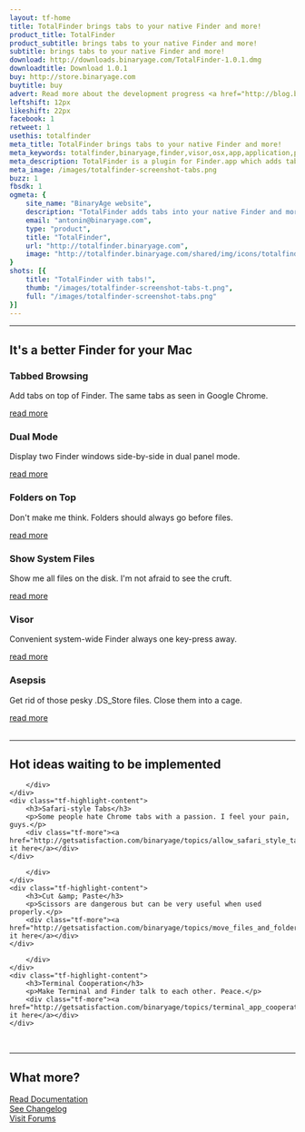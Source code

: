```yaml
---
layout: tf-home
title: TotalFinder brings tabs to your native Finder and more!
product_title: TotalFinder
product_subtitle: brings tabs to your native Finder and more!
subtitle: brings tabs to your native Finder and more!
download: http://downloads.binaryage.com/TotalFinder-1.0.1.dmg
downloadtitle: Download 1.0.1
buy: http://store.binaryage.com
buytitle: buy
advert: Read more about the development progress <a href="http://blog.binaryage.com">on the blog ...</a>
leftshift: 12px
likeshift: 22px
facebook: 1
retweet: 1
usethis: totalfinder
meta_title: TotalFinder brings tabs to your native Finder and more!
meta_keywords: totalfinder,binaryage,finder,visor,osx,app,application,productivity,mac,indie,software
meta_description: TotalFinder is a plugin for Finder.app which adds tabs like in Chrome browser, dual panels similar to TotalCommander and more tweaks.
meta_image: /images/totalfinder-screenshot-tabs.png
buzz: 1
fbsdk: 1
ogmeta: {
    site_name: "BinaryAge website",
    description: "TotalFinder adds tabs into your native Finder and more!",
    email: "antonin@binaryage.com",
    type: "product",
    title: "TotalFinder",
    url: "http://totalfinder.binaryage.com",
    image: "http://totalfinder.binaryage.com/shared/img/icons/totalfinder-256.png"
}
shots: [{
    title: "TotalFinder with tabs!",
    thumb: "/images/totalfinder-screenshot-tabs-t.png",
    full: "/images/totalfinder-screenshot-tabs.png"
}]
---
```

 
<div class="tf-main-content">
<hr>
<h2>It's a better Finder for your Mac</h2>

<div class="tf-highlights">
<div class="tf-highlight">
    <div class="tf-highlight-icon">
        <a href="/tabs">
            <div class="thumb-tabs"></div>
        </a>
    </div>
    <div class="tf-highlight-content">
        <h3>Tabbed Browsing</h3>
        <p>Add tabs on top of Finder. The same tabs as seen in Google Chrome.</p>
        <div class="tf-more"><a href="/tabs">read more</a></div>
    </div>
</div>
<div class="tf-highlight">
    <div class="tf-highlight-icon">
        <a href="/dual-mode">
            <div class="thumb-dual"></div>
        </a>
    </div>
    <div class="tf-highlight-content">
        <h3>Dual Mode</h3>
        <p>Display two Finder windows side-by-side in dual panel mode.</p>
        <div class="tf-more"><a href="/dual-mode">read more</a></div>
    </div>
</div>
<div class="tf-highlight">
    <div class="tf-highlight-icon">
        <a href="/folders-on-top">
            <div class="thumb-fot"></div>
        </a>
    </div>
    <div class="tf-highlight-content">
        <h3>Folders on Top</h3>
        <p>Don't make me think. Folders should always go before files.</p>
        <div class="tf-more"><a href="/folders-on-top">read more</a></div>
    </div>
</div>
<div class="tf-highlight">
    <div class="tf-highlight-icon">
        <a href="/show-system-files">
            <div class="thumb-ssf"></div>
        </a>
    </div>
    <div class="tf-highlight-content">
        <h3>Show System Files</h3>
        <p>Show me all files on the disk. I'm not afraid to see the cruft.</p>
        <div class="tf-more"><a href="/show-system-files">read more</a></div>
    </div>
</div>
<div class="tf-highlight">
    <div class="tf-highlight-icon">
        <a href="/visor">
            <div class="thumb-visor"></div>
        </a>
    </div>
    <div class="tf-highlight-content">
        <h3>Visor</h3>
        <p>Convenient system-wide Finder always one key-press away.</p>
        <div class="tf-more"><a href="/visor">read more</a></div>
    </div>
</div>
<div class="tf-highlight">
    <div class="tf-highlight-icon">
        <a href="/asepsis">
            <div class="thumb-asepsis"></div>
        </a>
    </div>
    <div class="tf-highlight-content">
        <h3>Asepsis</h3>
        <p>Get rid of those pesky .DS_Store files. Close them into a cage.</p>
        <div class="tf-more"><a href="/asepsis">read more</a></div>
    </div>
</div>
<br class="clear">
</div>

<hr>

<h2>Hot ideas waiting to be implemented</h2>

<div class="tf-highlights dimmed">
<div class="tf-highlight">
    <div class="tf-highlight-icon">
        <div class="thumb-stabs">
            
        </div>
    </div>
    <div class="tf-highlight-content">
        <h3>Safari-style Tabs</h3>
        <p>Some people hate Chrome tabs with a passion. I feel your pain, guys.</p>
        <div class="tf-more"><a href="http://getsatisfaction.com/binaryage/topics/allow_safari_style_tabs_or_unique_a_style_chrome_tabs_me_not_like">discuss it here</a></div>
    </div>
</div>
<div class="tf-highlight">
    <div class="tf-highlight-icon">
        <div class="thumb-cut">
            
        </div>
    </div>
    <div class="tf-highlight-content">
        <h3>Cut &amp; Paste</h3>
        <p>Scissors are dangerous but can be very useful when used properly.</p>
        <div class="tf-more"><a href="http://getsatisfaction.com/binaryage/topics/move_files_and_folders_with_cut_past">discuss it here</a></div>
    </div>
</div>
<div class="tf-highlight">
    <div class="tf-highlight-icon">
        <div class="thumb-term">
            
        </div>
    </div>
    <div class="tf-highlight-content">
        <h3>Terminal Cooperation</h3>
        <p>Make Terminal and Finder talk to each other. Peace.</p>
        <div class="tf-more"><a href="http://getsatisfaction.com/binaryage/topics/terminal_app_cooperation">discuss it here</a></div>
    </div>
</div>
<br class="clear">
</div>

<hr>
<h2>What more?</h2>

<div class="what-next">
<a href="/documentation" class="button button-250 product-button-doc">
    <div><div>Read Documentation</div></div>
</a>

<a href="/changes" class="button button-250 product-button-cl">
    <div><div>See Changelog</div></div>
</a>

<a href="http://support.binaryage.com" class="button button-250 product-button-forum">
    <div><div>Visit Forums</div></div>
</a>
</div>